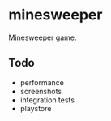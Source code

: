 # minesweeper

Minesweeper game.

## Todo

* performance
* screenshots
* integration tests
* playstore
